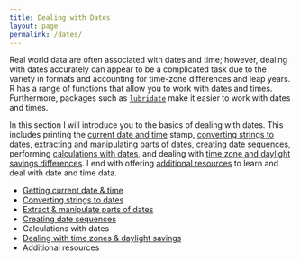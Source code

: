```yaml
---
title: Dealing with Dates
layout: page
permalink: /dates/
---
```


Real world data are often associated with dates and time; however, dealing with dates accurately can appear to be a complicated task due to the variety in formats and accounting for time-zone differences and leap years.  R has a range of functions that allow you to work with dates and times.  Furthermore, packages such as [`lubridate`](https://cran.r-project.org/web/packages/lubridate/index.html) make it easier to work with dates and times.

In this section I will introduce you to the basics of dealing with dates.  This includes printing the [current date and time](http://uc-r.github.io/current_date_time/) stamp, [converting strings to dates](http://uc-r.github.io/convert_date/), [extracting and manipulating parts of dates](http://uc-r.github.io/extract_manipulate_dates), [creating date sequences](http://uc-r.github.io/date_sequences), performing [calculations with dates](date_calc), and dealing with [time zone and daylight savings differences](http://uc-r.github.io/time_zones).  I end with offering [additional resources](date_addtl) to learn and deal with date and time data.

- [Getting current date & time](http://uc-r.github.io/current_date_time/)
- [Converting strings to dates](http://uc-r.github.io/convert_date/)
- [Extract & manipulate parts of dates](http://uc-r.github.io/extract_manipulate_dates)
- [Creating date sequences](http://uc-r.github.io/date_sequences)
- Calculations with dates
- [Dealing with time zones & daylight savings](http://uc-r.github.io/time_zones)
- Additional resources
